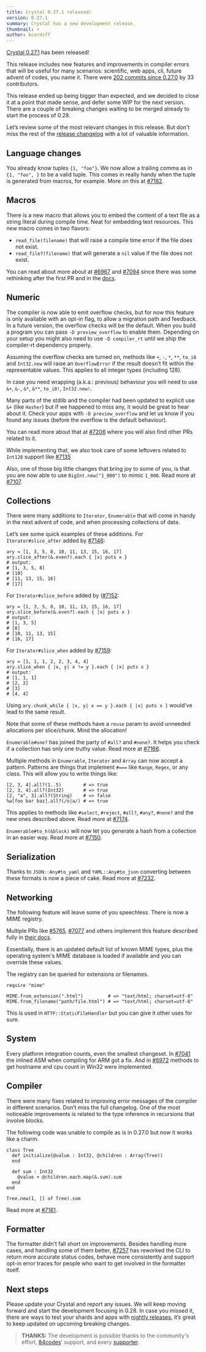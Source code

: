 ```yaml
---
title: Crystal 0.27.1 released!
version: 0.27.1
summary: Crystal has a new development release.
thumbnail: +
author: bcardiff
---
```


[Crystal 0.27.1](https://github.com/crystal-lang/crystal/releases/tag/0.27.1) has been released!

This release includes new features and improvements in compiler errors that will be useful for many scenarios: scientific, web apps, cli, future advent of codes, you name it. There were [202 commits since 0.27.0](https://github.com/crystal-lang/crystal/compare/0.27.0...0.27.1) by 33 contributors.

This release ended up being bigger than expected, and we decided to close it at a point that made sense, and defer some WIP for the next version. There are a couple of breaking changes waiting to be merged already to start the process of 0.28.

Let’s review some of the most relevant changes in this release. But don't miss the rest of the [release changelog](https://github.com/crystal-lang/crystal/releases/tag/0.27.1) with a lot of valuable information.

## Language changes

You already know tuples `{1, "foo"}`. We now allow a trailing comma as in `{1, "foo", }` to be a valid tuple. This comes in really handy when the tuple is generated from macros, for example. More on this at [#7182](https://github.com/crystal-lang/crystal/pull/7182).

## Macros

There is a new macro that allows you to embed the content of a text file as a string literal during compile time. Neat for embedding text resources. This new macro comes in two flavors:

- `read_file(filename)` that will raise a compile time error if the file does not exist.
- `read_file?(filename)` that will generate a `nil` value if the file does not exist.

You can read about more about at [#6967](https://github.com/crystal-lang/crystal/pull/6967) and [#7094](https://github.com/crystal-lang/crystal/pull/7094) since there was some rethinking after the first PR and in the [docs](https://crystal-lang.org/api/0.27.1/Crystal/Macros.html#read_file(filename):StringLiteral-instance-method).

## Numeric

The compiler is now able to emit overflow checks, but for now this feature is only available with an opt-in flag, to allow a migration path and feedback. In a future version, the overflow checks will be the default. When you build a program you can pass `-D preview_overflow` to enable them. Depending on your setup you might also need to use `-D compiler_rt` until we ship the compiler-rt dependency properly.

Assuming the overflow checks are turned on, methods like `+`, `-`, `*`, `**`, `to_i8` and `Int32.new` will raise an `OverflowError` if the result doesn’t fit within the representable values. This applies to all integer types (including 128).

In case you need wrapping (a.k.a.: previous) behaviour you will need to use `&+`, `&-`, `&*`, `&**`, `to_i8!`, `Int32.new!`.

Many parts of the stdlib and the compiler had been updated to explicit use `&+` (like `Hasher`) but if we happened to miss any, it would be great to hear about it. Check your apps with `-D preview_overflow` and let us know if you found any issues (before the overflow is the default behaviour).

You can read more about that at [#7206](https://github.com/crystal-lang/crystal/pull/7206) where you will also find other PRs related to it.

While implementing that, we also took care of some leftovers related to `Int128` support like [#7135](https://github.com/crystal-lang/crystal/pull/7135)

Also, one of those big little changes that bring joy to some of you, is that you are now able to use `BigInt.new("1_000")` to mimic `1_000`. Read more at [#7107](https://github.com/crystal-lang/crystal/pull/7107).

## Collections

There were many additions to `Iterator`, `Enumerable` that will come in handy in the next advent of code, and when processing collections of data.

Let’s see some quick examples of these additions. For `Iterator#slice_after` added by [#7146](https://github.com/crystal-lang/crystal/pull/7146):

```crystal
ary = [1, 3, 5, 8, 10, 11, 13, 15, 16, 17]
ary.slice_after(&.even?).each { |x| puts x }
# output:
# [1, 3, 5, 8]
# [10]
# [11, 13, 15, 16]
# [17]
```

For `Iterator#slice_before` added by ([#7152](https://github.com/crystal-lang/crystal/pull/7152):

```crystal
ary = [1, 3, 5, 8, 10, 11, 13, 15, 16, 17]
ary.slice_before(&.even?).each { |x| puts x }
# output:
# [1, 3, 5]
# [8]
# [10, 11, 13, 15]
# [16, 17]
```

For `Iterator#slice_when` added by [#7159](https://github.com/crystal-lang/crystal/pull/7159):

```crystal
ary = [1, 1, 1, 2, 2, 3, 4, 4]
ary.slice_when { |x, y| x != y }.each { |x| puts x }
# output:
# [1, 1, 1]
# [2, 2]
# [3]
# [4, 4]
```

Using `ary.chunk_while { |x, y| x == y }.each { |x| puts x }` would’ve lead to the same result.

Note that some of these methods have a `reuse` param to avoid unneeded allocations per slice/chunk. Mind the allocation!

`Enumerable#one?` has joined the party of `#all?` and `#none?`. It helps you check if a collection has only one truthy value. Read more at [#7166](https://github.com/crystal-lang/crystal/pull/7166).

Multiple methods in `Enumerable`, `Iterator` and `Array` can now accept a pattern. Patterns are things that implement `#===` like `Range`, `Regex`, or any class. This will allow you to write things like:

```crystal
[2, 3, 4].all?(1..5)        # => true
[2, 3, 4].all?(Int32)       # => true
[2, "a", 3].all?(String)    # => false
%w[foo bar baz].all?(/o|a/) # => true
```

This applies to methods like `#select`, `#reject`, `#all?`, `#any?`, `#none?` and the new ones described above. Read more at [#7174](https://github.com/crystal-lang/crystal/pull/7174).

`Enumerable#to_h(&block)` will now let you generate a hash from a collection in an easier way. Read more at [#7150](https://github.com/crystal-lang/crystal/pull/7150).

## Serialization

Thanks to `JSON::Any#to_yaml` and `YAML::Any#to_json` converting between these formats is now a piece of cake. Read more at [#7232](https://github.com/crystal-lang/crystal/pull/7232).

## Networking

The following feature will leave some of you speechless. There is now a MIME registry.

Multiple PRs like [#5765](https://github.com/crystal-lang/crystal/pull/5765), [#7077](https://github.com/crystal-lang/crystal/pull/7077) and others implement this feature described fully in [their docs](https://crystal-lang.org/api/0.27.1/MIME.html).

Essentially, there is an updated default list of known MIME types, plus the operating system's MIME database is loaded if available and you can override these values.

The registry can be queried for extensions or filenames.

```crystal
require "mime"

MIME.from_extension(".html")         # => "text/html; charset=utf-8"
MIME.from_filename("path/file.html") # => "text/html; charset=utf-8"
```

This is used in `HTTP::StaticFileHandler` but you can give it other uses for sure.

## System

Every platform integration counts, even the smallest changeset. In [#7041](https://github.com/crystal-lang/crystal/pull/7041) the inlined ASM when compiling for ARM got a fix. And in [#6972](https://github.com/crystal-lang/crystal/pull/6972) methods to get  hostname and cpu count in Win32 were implemented.

## Compiler

There were many fixes related to improving error messages of the compiler in different scenarios. Don’t miss the full changelog. One of the most noticeable improvements is related to the type inference in recursions that involve blocks.

The following code was unable to compile as is in 0.27.0 but now it works like a charm.

```crystal
class Tree
  def initialize(@value : Int32, @children : Array(Tree))
  end

  def sum : Int32
    @value + @children.each.map(&.sum).sum
  end
end

Tree.new(1, [] of Tree).sum
```

Read more at [#7161](https://github.com/crystal-lang/crystal/pull/7161).

## Formatter

The formatter didn’t fall short on improvements. Besides handling more cases, and handling some of them better, [#7257](https://github.com/crystal-lang/crystal/pull/7257) has reworked the CLI to return more accurate status codes, behave more consistently and support opt-in error traces for people who want to get involved in the formatter itself.

## Next steps

Please update your Crystal and report any issues. We will keep moving forward and start the development focusing in 0.28. In case you missed it, there are ways to test your shards and apps with [nightly releases](https://crystal-lang.org/2018/09/04/using-circleci-2.0-for-your-crystal-projects.html), it’s great to keep updated on upcoming breaking changes.

> **THANKS:**
> The development is possible thanks to the community's effort, [84codes](https://www.84codes.com/)' support, and every [supporter](https://crystal-lang.org/sponsors).
